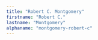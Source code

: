 ```yaml
---
title: "Robert C. Montgomery"
firstname: "Robert C."
lastname: "Montgomery"
alphaname: "montgomery-robert-c"
---
```

